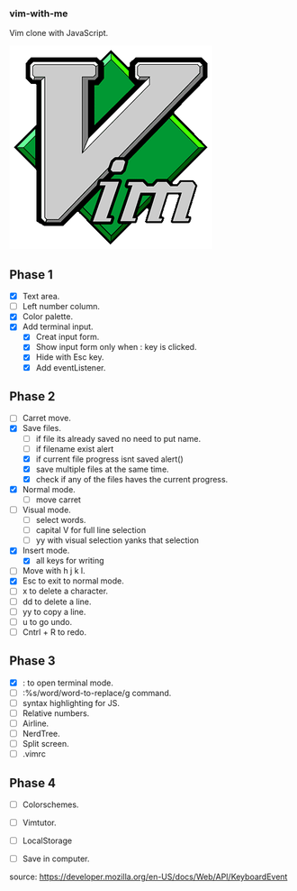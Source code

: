 ### vim-with-me
Vim clone with JavaScript.  

![Vim Logo](src/img/vim-logo.png)


## Phase 1  

- [x] Text area.  
- [ ] Left number column.  
- [x] Color palette.  
- [x] Add terminal input.
    - [x] Creat input form.  
    - [x] Show input form only when : key is clicked.   
    - [x] Hide with Esc key.  
    - [x] Add eventListener.  

## Phase 2   

- [ ] Carret move.  
- [x] Save files.   
    - [ ] if file its already saved no need to put name.
    - [ ] if filename exist alert
    - [x] if current file progress isnt saved alert()
    - [x] save multiple files at the same time.
    - [x] check if any of the files haves the current progress.
- [x] Normal mode.  
    - [ ] move carret
- [ ] Visual mode.  
    - [ ] select words.
    - [ ] capital V for full line selection
    - [ ] yy with visual selection yanks that selection
- [x] Insert mode.   
    - [x] all keys for writing
- [ ] Move with h j k l.   
- [x] Esc to exit to normal mode.    
- [ ] x to delete a character.     
- [ ] dd to delete a line.    
- [ ] yy to copy a line.    
- [ ] u to go undo.     
- [ ] Cntrl + R to redo.   

## Phase 3    

- [x] : to open terminal mode.     
- [ ] :%s/word/word-to-replace/g command.    
- [ ] syntax highlighting for JS.  
- [ ] Relative numbers.  
- [ ] Airline.   
- [ ] NerdTree.    
- [ ] Split screen.   
- [ ] .vimrc    

## Phase 4    

- [ ] Colorschemes.   
- [ ] Vimtutor.    
- [ ] LocalStorage
- [ ] Save in computer.


source: https://developer.mozilla.org/en-US/docs/Web/API/KeyboardEvent
